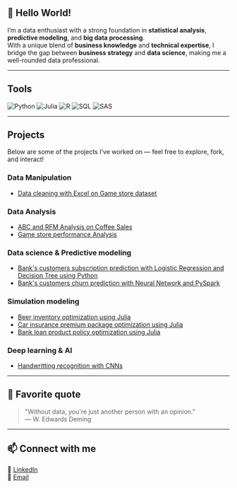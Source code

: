 ## 👋 Hello World!  

I’m a data enthusiast with a strong foundation in **statistical analysis**, **predictive modeling**, and **big data processing**.  
With a unique blend of **business knowledge** and **technical expertise**, I bridge the gap between **business strategy** and **data science**, making me a well-rounded data professional.

---

## Tools  
![Python](https://img.shields.io/badge/Python-3776AB?style=for-the-badge&logo=python&logoColor=white)
![Julia](https://img.shields.io/badge/Julia-9558B2?style=for-the-badge&logo=julia&logoColor=white)
![R](https://img.shields.io/badge/R-276DC3?style=for-the-badge&logo=r&logoColor=white)
![SQL](https://img.shields.io/badge/SQL-4479A1?style=for-the-badge&logo=oraclesql&logoColor=white)
![SAS](https://img.shields.io/badge/SAS-0033A0?style=for-the-badge&logo=sas&logoColor=white)

---

## Projects   

Below are some of the projects I’ve worked on — feel free to explore, fork, and interact!

### Data Manipulation
- [Data cleaning with Excel on Game store dataset](https://github.com/JakeLe-LKA/Game-Store-Analysis)

### Data Analysis
- [ABC and RFM Analysis on Coffee Sales](https://github.com/JakeLe-LKA/Game-Store-Analysis)
- [Game store performance Analysis](https://github.com/JakeLe-LKA/Game-Store-Analysis)

### Data science & Predictive modeling
- [Bank's customers subscription prediction with Logistic Regression and Decision Tree using Python](https://github.com/JakeLe-LKA/Bank-Customer-Subscription-Prediction)
- [Bank's customers churn prediction with Neural Network and PySpark](https://github.com/JakeLe-LKA/Customer-Churn-Prediction)

### Simulation modeling
- [Beer inventory optimization using Julia](https://github.com/JakeLe-LKA/Inventory-Optimization)
- [Car insurance premium package optimization using Julia](https://github.com/JakeLe-LKA/Insurance-Premium-Package-Analysis)
- [Bank loan product policy optimization using Julia](https://github.com/JakeLe-LKA/Bank-loan-product-policy-optimization/tree/main)

### Deep learning & AI
- [Handwritting recognition with CNNs](https://github.com/JakeLe-LKA/Handwriting-Recognition)

---

## 📌 Favorite quote  
> "Without data, you're just another person with an opinion."  
> — W. Edwards Deming  

---

## 📫 Connect with me  
💼 [LinkedIn](https://www.linkedin.com/in/jake-le-ba8247319/)  
📧 [Email](mailto:jakele.lka@gmail.com)  
